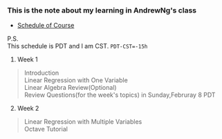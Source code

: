 ### This is the note about my learning in AndrewNg's class

* [Schedule of Course](https://class.coursera.org/ml-008/wiki/CourseSchedule)

P.S.<br>
This schedule is PDT and I am CST. `PDT-CST=-15h`

1. Week 1
 > Introduction<br>
 > Linear Regression with One Variable<br>
 > Linear Algebra Review(Optional)<br>
 > Review Questions(for the week's topics) in Sunday,Februray 8 PDT

2. Week 2
 > Linear Regression with Multiple Variables<br>
 > Octave Tutorial<br>
